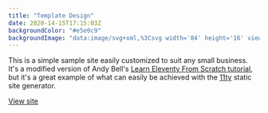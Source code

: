```yaml
---
title: "Template Design"
date: 2020-14-15T17:15:03Z
backgroundColor: "#e5e0c9"
backgroundImage: "data:image/svg+xml,%3Csvg width='84' height='16' viewBox='0 0 84 16' xmlns='http://www.w3.org/2000/svg'%3E%3Cpath d='M78 7V4h-2v3h-3v2h3v3h2V9h3V7h-3zM30 7V4h-2v3h-3v2h3v3h2V9h3V7h-3zM10 0h2v16h-2V0zm6 0h4v16h-4V0zM2 0h4v16H2V0zm50 0h2v16h-2V0zM38 0h2v16h-2V0zm28 0h2v16h-2V0zm-8 0h6v16h-6V0zM42 0h6v16h-6V0z' fill='%2355245a' fill-opacity='1' fill-rule='evenodd'/%3E%3C/svg%3E"
---
```


This is a simple sample site easily customized to suit any small business. It's a modified version of Andy Bell's [Learn Eleventy From Scratch tutorial](https://piccalil.li/course/learn-eleventy-from-scratch/), but it's a great example of what can easily be achieved with the [11ty](https://www.11ty.dev/) static site generator.

[View site](https://eleventy-template-design.netlify.app/)
